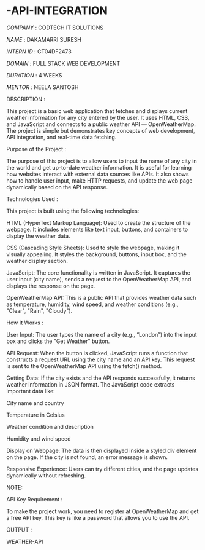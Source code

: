 # -API-INTEGRATION

*COMPANY* : CODTECH IT SOLUTIONS

*NAME* : DAKAMARRI SURESH

*INTERN ID* : CT04DF2473

*DOMAIN* : FULL STACK WEB DEVELOPMENT

*DURATION*  :  4 WEEKS

*MENTOR*  :  NEELA SANTOSH

DESCRIPTION :

This project is a basic web application that fetches and displays current weather information for any city entered by the user. It uses HTML, CSS, and JavaScript and connects to a public weather API — OpenWeatherMap. The project is simple but demonstrates key concepts of web development, API integration, and real-time data fetching.

Purpose of the Project :

The purpose of this project is to allow users to input the name of any city in the world and get up-to-date weather information. It is useful for learning how websites interact with external data sources like APIs. It also shows how to handle user input, make HTTP requests, and update the web page dynamically based on the API response.

 Technologies Used : 
 
This project is built using the following technologies:

HTML (HyperText Markup Language): Used to create the structure of the webpage. It includes elements like text input, buttons, and containers to display the weather data.

CSS (Cascading Style Sheets): Used to style the webpage, making it visually appealing. It styles the background, buttons, input box, and the weather display section.

JavaScript: The core functionality is written in JavaScript. It captures the user input (city name), sends a request to the OpenWeatherMap API, and displays the response on the page.

OpenWeatherMap API: This is a public API that provides weather data such as temperature, humidity, wind speed, and weather conditions (e.g., "Clear", "Rain", "Cloudy").

 How It Works :
 
User Input: The user types the name of a city (e.g., “London”) into the input box and clicks the "Get Weather" button.

API Request: When the button is clicked, JavaScript runs a function that constructs a request URL using the city name and an API key. This request is sent to the OpenWeatherMap API using the fetch() method.

Getting Data: If the city exists and the API responds successfully, it returns weather information in JSON format. The JavaScript code extracts important data like:

City name and country

Temperature in Celsius

Weather condition and description

Humidity and wind speed

Display on Webpage: The data is then displayed inside a styled div element on the page. If the city is not found, an error message is shown.

Responsive Experience: Users can try different cities, and the page updates dynamically without refreshing.

NOTE:

API Key Requirement :

To make the project work, you need to register at OpenWeatherMap and get a free API key. This key is like a password that allows you to use the API. 


OUTPUT :

WEATHER-API 
